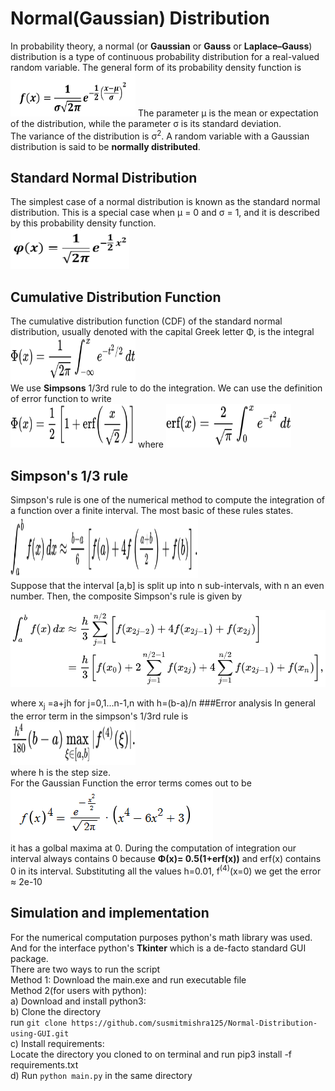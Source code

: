 # Normal(Gaussian) Distribution
In probability theory, a normal (or **Gaussian** or **Gauss** or **Laplace–Gauss**) distribution is a type of continuous probability distribution for a real-valued random variable. The general form of its probability density function is  
<img src="images/expression.png" width="200" height="70">
The parameter &mu; is the mean or expectation of the distribution, while the parameter σ is its standard deviation.<br />The variance of the distribution is &sigma;<sup>2</sup>. A random variable with a Gaussian distribution is said to be **normally distributed**.			
## Standard Normal Distribution
The simplest case of a normal distribution is known as the standard normal distribution. This is a special case when &mu; = 0 and &sigma; = 1, and it is described by this probability density function.			
<img src="images/expression_standard.png" width ="190" height ="65">			
## Cumulative Distribution Function
The cumulative distribution function (CDF) of the standard normal distribution, usually denoted with the capital Greek letter &Phi;, is the integral 			
<img src="images/Phi.svg" width="200" height="70">			
We use **Simpsons** 1/3rd rule to do the integration.
We can use the definition of error function to write 		
<img src="images/erf.svg" width="200" height="70">  where <img src="images/erf1.svg" width="200" height="70">

## Simpson's 1/3 rule
Simpson's rule is one of the numerical method to compute the integration of a function over a finite interval. The most basic of these rules states.			
<img src ="images/simpson.svg" width ="300" height ="100"> 					
Suppose that the interval [a,b] is split up into n sub-intervals, with n an even number. Then, the composite Simpson's rule is given by

<img src="images/simpson_composite.svg">

where x<sub>j</sub> =a+jh for j=0,1...n-1,n with h=(b-a)/n
###Error analysis
In general the error term in the simpson's 1/3rd rule is   
<img src="images/error.svg" width="200" height="70">	
where h is the step size.			
For the Gaussian Function the error terms comes out to be 	
<img src ="images/4thderivative.png">	
it has a golbal maxima at 0. During the computation of integration our interval always contains 0 because
**&Phi;(x)= 0.5(1+erf(x))** and erf(x) contains 0 in its interval.
Substituting all the values h=0.01, f<sup>(4)</sup>(x=0) we get the error ≈ 2e-10
## Simulation and implementation
For the numerical computation purposes python's math library was used.
And for the interface python's **Tkinter** which is a de-facto standard GUI package.			
There are two ways to run the script 			
Method 1:  Download the main.exe and run executable file 				
Method 2(for users with python):			
a) Download and install python3: 			
b) Clone the directory			
run ```git clone https://github.com/susmitmishra125/Normal-Distribution-using-GUI.git``` 			
c) Install requirements:				
Locate the directory you cloned to on terminal and run pip3 install -f requirements.txt   		
d) Run ```python main.py``` in the same directory 		



